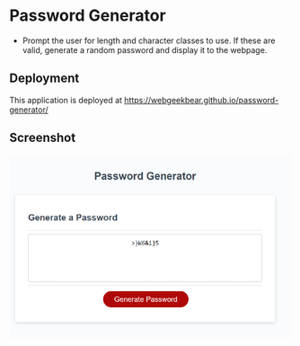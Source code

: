 # Password Generator

* Prompt the user for length and character classes to use.  If these are valid, generate a random password and display it to the webpage.

## Deployment
This application is deployed at https://webgeekbear.github.io/password-generator/

## Screenshot
![App screenshot](./assets/images/password-generator.png)